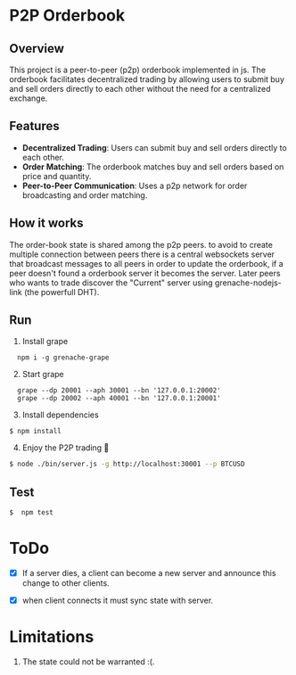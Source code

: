 # P2P Orderbook

## Overview
This project is a peer-to-peer (p2p) orderbook implemented in js. The orderbook facilitates decentralized trading by allowing users to submit buy and sell orders directly to each other without the need for a centralized exchange.

## Features
- **Decentralized Trading**: Users can submit buy and sell orders directly to each other.
- **Order Matching**: The orderbook matches buy and sell orders based on price and quantity.
- **Peer-to-Peer Communication**: Uses a p2p network for order broadcasting and order matching.


## How it works

The order-book state is shared among the p2p peers. to avoid to create multiple connection between peers there is a central websockets server that broadcast messages to all peers in order to update the orderbook, if a peer doesn't found a orderbook server it becomes the server. Later peers who wants to trade discover the "Current" server using grenache-nodejs-link (the powerfull DHT).



## Run 

1. Install grape
```
  npm i -g grenache-grape
```

2. Start grape

```
  grape --dp 20001 --aph 30001 --bn '127.0.0.1:20002'
  grape --dp 20002 --aph 40001 --bn '127.0.0.1:20001'
```

3. Install dependencies
```
$ npm install 
```

4. Enjoy the P2P trading 🚀

```bash
$ node ./bin/server.js -g http://localhost:30001 --p BTCUSD
```

## Test

```bash
$  npm test

```

# ToDo

- [x] If a server dies, a client can become a new server and announce this change to other clients.
- [x] when client connects it must sync state with server.


# Limitations

1. The state could not be warranted :(.


